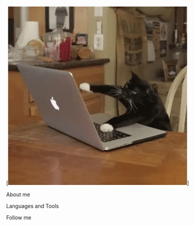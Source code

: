 [![Header](https://github.com/Kiriql/kiriql/blob/main/assets/giphy.gif)]

About me

Languages and Tools

Follow me